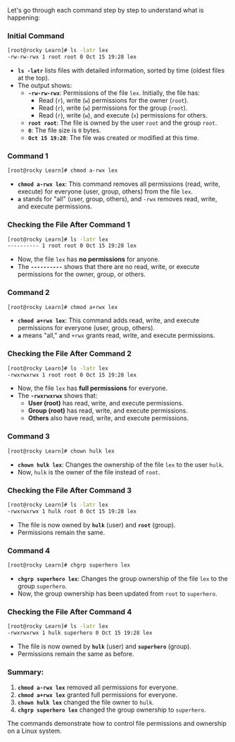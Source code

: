 Let's go through each command step by step to understand what is happening:

### Initial Command
```bash
[root@rocky Learn]# ls -latr lex
-rw-rw-rwx 1 root root 0 Oct 15 19:28 lex
```
- **`ls -latr`** lists files with detailed information, sorted by time (oldest files at the top).
- The output shows:
  - **`-rw-rw-rwx`**: Permissions of the file `lex`. Initially, the file has:
    - Read (`r`), write (`w`) permissions for the owner (`root`).
    - Read (`r`), write (`w`) permissions for the group (`root`).
    - Read (`r`), write (`w`), and execute (`x`) permissions for others.
  - **`root root`**: The file is owned by the user `root` and the group `root`.
  - **`0`**: The file size is `0` bytes.
  - **`Oct 15 19:28`**: The file was created or modified at this time.

### Command 1
```bash
[root@rocky Learn]# chmod a-rwx lex
```
- **`chmod a-rwx lex`**: This command removes all permissions (read, write, execute) for everyone (user, group, others) from the file `lex`.
- **`a`** stands for "all" (user, group, others), and `-rwx` removes read, write, and execute permissions.

### Checking the File After Command 1
```bash
[root@rocky Learn]# ls -latr lex
---------- 1 root root 0 Oct 15 19:28 lex
```
- Now, the file `lex` has **no permissions** for anyone.
- The **`----------`** shows that there are no read, write, or execute permissions for the owner, group, or others.

### Command 2
```bash
[root@rocky Learn]# chmod a+rwx lex
```
- **`chmod a+rwx lex`**: This command adds read, write, and execute permissions for everyone (user, group, others).
- **`a`** means "all," and `+rwx` grants read, write, and execute permissions.

### Checking the File After Command 2
```bash
[root@rocky Learn]# ls -latr lex
-rwxrwxrwx 1 root root 0 Oct 15 19:28 lex
```
- Now, the file `lex` has **full permissions** for everyone.
- The **`-rwxrwxrwx`** shows that:
  - **User (root)** has read, write, and execute permissions.
  - **Group (root)** has read, write, and execute permissions.
  - **Others** also have read, write, and execute permissions.

### Command 3
```bash
[root@rocky Learn]# chown hulk lex
```
- **`chown hulk lex`**: Changes the ownership of the file `lex` to the user `hulk`.
- Now, `hulk` is the owner of the file instead of `root`.

### Checking the File After Command 3
```bash
[root@rocky Learn]# ls -latr lex
-rwxrwxrwx 1 hulk root 0 Oct 15 19:28 lex
```
- The file is now owned by **`hulk`** (user) and **`root`** (group).
- Permissions remain the same.

### Command 4
```bash
[root@rocky Learn]# chgrp superhero lex
```
- **`chgrp superhero lex`**: Changes the group ownership of the file `lex` to the group `superhero`.
- Now, the group ownership has been updated from `root` to `superhero`.

### Checking the File After Command 4
```bash
[root@rocky Learn]# ls -latr lex
-rwxrwxrwx 1 hulk superhero 0 Oct 15 19:28 lex
```
- The file is now owned by **`hulk`** (user) and **`superhero`** (group).
- Permissions remain the same as before.

### Summary:
1. **`chmod a-rwx lex`** removed all permissions for everyone.
2. **`chmod a+rwx lex`** granted full permissions for everyone.
3. **`chown hulk lex`** changed the file owner to `hulk`.
4. **`chgrp superhero lex`** changed the group ownership to `superhero`.

The commands demonstrate how to control file permissions and ownership on a Linux system.
